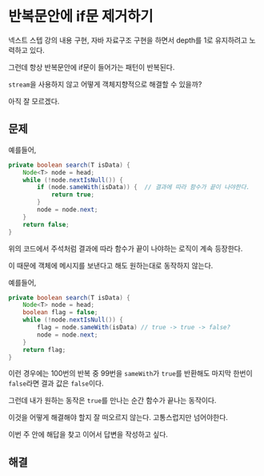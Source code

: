 # 반복문안에 if문 제거하기

넥스트 스텝 강의 내용 구현, 자바 자료구조 구현을 하면서 depth를 1로 유지하려고 노력하고 있다.



그런데 항상 반복문안에 if문이 들어가는 패턴이 반복된다.

`stream`을 사용하지 않고 어떻게 객체지향적으로 해결할 수 있을까? 

아직 잘 모르겠다.



## 문제

예를들어,

```java
private boolean search(T isData) {
    Node<T> node = head;
    while (!node.nextIsNull()) {
        if (node.sameWith(isData)) {  // 결과에 따라 함수가 끝이 나야한다.
            return true;
        }
        node = node.next;
    }
    return false;
}
```



위의 코드에서 주석처럼 결과에 따라 함수가 끝이 나야하는 로직이 계속 등장한다.

이 때문에 객체에 메시지를 보낸다고 해도 원하는대로 동작하지 않는다.



예를들어,

```java
private boolean search(T isData) {
    Node<T> node = head;
    boolean flag = false;
    while (!node.nextIsNull()) {
        flag = node.sameWith(isData) // true -> true -> false?
        node = node.next;
    }
    return flag;
}
```

이런 경우에는 100번의 반복 중 99번을 `sameWith`가 `true`를 반환해도 마지막 한번이 `false`라면 결과 값은 `false`이다.

그런데 내가 원하는 동작은 `true`를 만나는 순간 함수가 끝나는 동작이다.

이것을 어떻게 해결해야 할지 잘 떠오르지 않는다. 고통스럽지만 넘어야한다. 

이번 주 안에 해답을 찾고 이어서 답변을 작성하고 싶다.



## 해결







